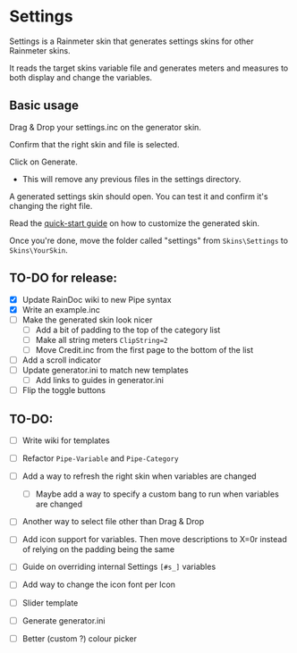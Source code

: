 # Settings

Settings is a Rainmeter skin that generates settings skins for other Rainmeter skins.

It reads the target skins variable file and generates meters and measures to both display and change the variables. 

## Basic usage

Drag & Drop your settings.inc on the generator skin.

Confirm that the right skin and file is selected.

Click on Generate.
   * This will remove any previous files in the settings directory.

A generated settings skin should open. You can test it and confirm it's changing the right file.

Read the [quick-start guide](https://github.com/sceleri/settings/wiki) on how to customize the generated skin.

Once you're done, move the folder called "settings" from `Skins\Settings` to `Skins\YourSkin`.

## TO-DO for release:
 - [x] Update RainDoc wiki to new Pipe syntax
 - [x] Write an example.inc
 - [ ] Make the generated skin look nicer
   - [ ] Add a bit of padding to the top of the category list
   - [ ] Make all string meters `ClipString=2`
   - [ ] Move Credit.inc from the first page to the bottom of the list
 - [ ] Add a scroll indicator
 - [ ] Update generator.ini to match new templates
   - [ ] Add links to guides in generator.ini
 - [ ] Flip the toggle buttons

## TO-DO: 
 - [ ] Write wiki for templates
 - [ ] Refactor `Pipe-Variable` and `Pipe-Category`
 - [ ] Add a way to refresh the right skin when variables are changed
    - [ ] Maybe add a way to specify a custom bang to run when variables are changed
 - [ ] Another way to select file other than Drag & Drop
 - [ ] Add icon support for variables. Then move descriptions to X=0r instead of relying on the padding being the same
 - [ ] Guide on overriding internal Settings `[#s_]` variables
 - [ ] Add way to change the icon font per Icon
 - [ ] Slider template
 - [ ] Generate generator.ini
 - [ ] Better (custom ?) colour picker


